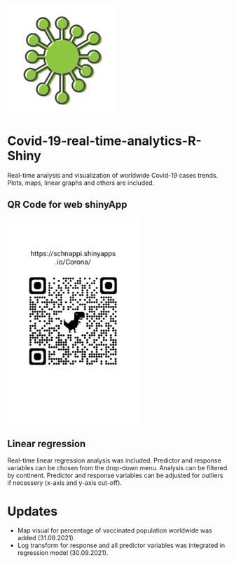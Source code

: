 <img src="Pictures/Coronavirus.png" title="SARS-CoV2" width="250" />

# Covid-19-real-time-analytics-R-Shiny
Real-time analysis and visualization of worldwide Covid-19 cases trends. Plots, maps, linear graphs and others are included.

## QR Code for web shinyApp
<img src="Pictures/QR.png" title="QR" width="300" />

## Linear regression
Real-time linear regression analysis was included. Predictor and response variables can be chosen from the drop-down menu.
Analysis can be filtered by continent. Predictor and response variables can be adjusted for outliers if necessery (x-axis and y-axis cut-off).

# Updates

* Map visual for percentage of vaccinated population worldwide was added (31.08.2021).
* Log transform for response and all predictor variables was integrated in regression model (30.09.2021).
